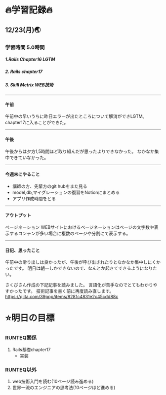 # 🔥学習記録🔥
## 12/23(月)🌏
### 学習時間 5.0時間
##### 1.Rails Chapter16 LGTM
##### 2. Rails chapter17 
##### 3. Skill Metrix  WEB技術

***
#### 午前
午前中の早いうちに昨日エラーが出たところについて解消ができLGTM。
chapter17に入ることができた。

***
#### 午後
午後からは夕方1,5時間ほど取り組んだが思ったよりできなかった。
なかなか集中できていなかった。

***
#### 今週末にやること
- 講師の方、先輩方のgit hubをまた見る
- model,db,マイグレーションの復習をNotionにまとめる
- アプリ作成時間をとる

***
#### アウトプット
ページネーション
WEBサイトにおけるページネーションはページの文字数や表示するコンテンが多い場合に複数のページや分割にて表示する。

***
#### 日記、思ったこと
午前中の滑り出しは良かったが、午後が呼び出されたりとなかなか集中しにくかったです。
明日は朝一しかできないので、なんとか起きてできるようになりたい。

さくぴさん作成の下記記事を読みました。
言語化が苦手なのでとてもわかりやすかったです。
技術記事を書く前に再度読み直します。
https://qiita.com/39ppp/items/8281c4831e2c45cdd88c

# ⭐️明日の目標
### RUNTEQ関係
1.  Rails基礎chapter17
	- 実装

### RUNTEQ以外
1. web技術入門を読む(10ページ読み進める)
2. 世界一流のエンジニアの思考法(10ページほど進める)
